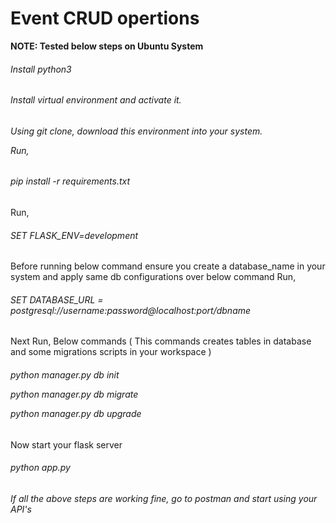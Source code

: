 # Event CRUD opertions 
<b>NOTE: Tested below steps on Ubuntu System</b>

<h6> Install python3 <h6>
  
<h6> Install virtual environment and activate it. <h6>

Using git clone, download this environment into your system.

Run, <h6> pip install -r requirements.txt </h6>

Run, <h6> SET FLASK_ENV=development </h6> 

Before running below command ensure you create a database_name in your system and apply same db configurations over below command
Run, <h6> SET DATABASE_URL = postgresql://username:password@localhost:port/dbname </h6>

Next Run, Below commands ( This commands creates tables in database and some migrations scripts in your workspace )
<h6> python manager.py db init

python manager.py db migrate

python manager.py db upgrade </h6>

Now start your flask server <h6> python app.py <h6>

<h6> If all the above steps are working fine, go to postman and start using your API's </h6>


